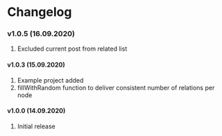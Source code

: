 # Changelog


### v1.0.5 (16.09.2020)

1. Excluded current post from related list


#### v1.0.3 (15.09.2020)

1. Example project added
2. fillWithRandom function to deliver consistent number of relations per node


#### v1.0.0 (14.09.2020)

1. Initial release
